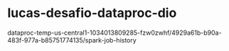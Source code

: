 # lucas-desafio-dataproc-dio
dataproc-temp-us-central1-1034013809285-fzw0zwhf/4929a61b-b90a-483f-977a-b85751774135/spark-job-history
